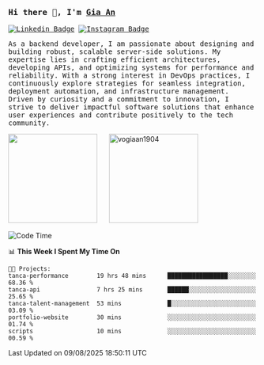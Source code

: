 ### <samp>Hi there 👋, I'm <a href="https://www.linkedin.com/in/vogiaan1904/" target="_blank">Gia An</a></samp>

<samp> [![Linkedin Badge](https://img.shields.io/badge/-LinkedIn-0e76a8?style=flat-square&logo=Linkedin&logoColor=white)](https://linkedin.com/in/vogiaan1904)
[![Instagram Badge](https://img.shields.io/badge/-Instagram-e4405f?style=flat-square&logo=Instagram&logoColor=white)](https://instagram.com/_.ja.ann_/) </samp> 

<samp>As a backend developer, I am passionate about designing and building robust, scalable server-side solutions. My expertise lies in crafting efficient architectures, developing APIs, and optimizing systems for performance and reliability. With a strong interest in DevOps practices, I continuously explore strategies for seamless integration, deployment automation, and infrastructure management. Driven by curiosity and a commitment to innovation, I strive to deliver impactful software solutions that enhance user experiences and contribute positively to the tech community.</samp>



<div>
  <img height="180em" src="https://github-readme-stats.vercel.app/api/top-langs/?username=vogiaan1904&show_icons=true&hide_border=true&layout=compact&langs_count=10&theme=transparent&include_orgs=true"/>
  &nbsp;&nbsp;&nbsp;&nbsp;
  <img height="180em" src="https://github-readme-stats.vercel.app/api?username=vogiaan1904&show_icons=true&hide_border=true&&count_private=true&include_all_commits=true&theme=transparent&locale=en" alt="vogiaan1904" />
</div>






<!--START_SECTION:waka-->
![Code Time](http://img.shields.io/badge/Code%20Time-1%2C292%20hrs%2053%20mins-blue)

📊 **This Week I Spent My Time On** 

```text
🐱‍💻 Projects: 
tanca-performance        19 hrs 48 mins      █████████████████░░░░░░░░   68.36 % 
tanca-api                7 hrs 25 mins       ██████░░░░░░░░░░░░░░░░░░░   25.65 % 
tanca-talent-management  53 mins             █░░░░░░░░░░░░░░░░░░░░░░░░   03.09 % 
portfolio-website        30 mins             ░░░░░░░░░░░░░░░░░░░░░░░░░   01.74 % 
scripts                  10 mins             ░░░░░░░░░░░░░░░░░░░░░░░░░   00.59 % 
```


 Last Updated on 09/08/2025 18:50:11 UTC
<!--END_SECTION:waka-->
